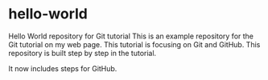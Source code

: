 # hello-world
Hello World repository for Git tutorial
This is an example repository for the Git tutorial on my web page.
This tutorial is focusing on Git and GitHub.
This repository is built step by step in the tutorial.

It now includes steps for GitHub.
